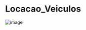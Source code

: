 # Locacao_Veiculos

![image](https://github.com/soaresy/Loca-o_Veiculos/assets/144077766/c2b67361-1252-4c0b-ba99-1bd1bd53710f)
